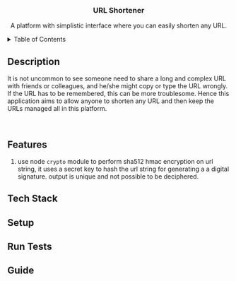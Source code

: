 <br />
<div align="center">
  <h3 align="center">URL Shortener</h3>

  <p align="center">
    A platform with simplistic interface where you can easily shorten any URL.
  </p>
</div>

<details>
  <summary>Table of Contents</summary>
  <ol>
    <li><a href="#description">Description</a></li>
    <li><a href="#features">Features</a></li>
    <li><a href="#tech-stack">Tech Stack</a></li>
    <li><a href="#setup">Setup</a></li>
    <li><a href="#run-tests">Run Tests</a></li>
    <li><a href="#guide">Guide</a></li>
  </ol>
</details>

## Description

It is not uncommon to see someone need to share a long and complex URL with friends or colleagues, and he/she might copy or type the URL wrongly. If the URL has to be remembered, this can be more troublesome. Hence this application aims to allow anyone to shorten any URL and then keep the URLs managed all in this platform.

<br />

## Features

1. use node `crypto` module to perform sha512 hmac encryption on url string, it uses a secret key to hash the url string for generating a a digital signature. output is unique and not possible to be deciphered.

## Tech Stack

## Setup

## Run Tests

## Guide
